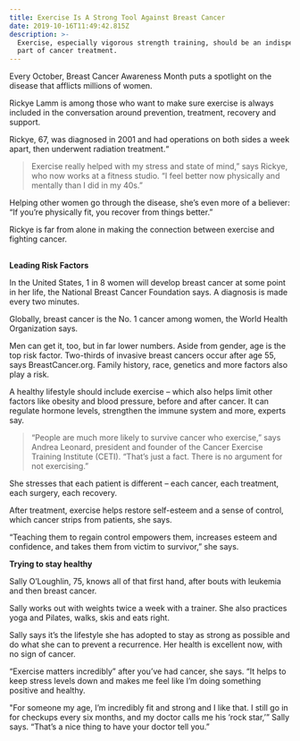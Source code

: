 ```yaml
---
title: Exercise Is A Strong Tool Against Breast Cancer
date: 2019-10-16T11:49:42.815Z
description: >-
  Exercise, especially vigorous strength training, should be an indispensable
  part of cancer treatment.
---
```

Every October, Breast Cancer Awareness Month puts a spotlight on the disease that afflicts millions of women.

Rickye Lamm is among those who want to make sure exercise is always included in the conversation around prevention, treatment, recovery and support.

Rickye, 67, was diagnosed in 2001 and had operations on both sides a week apart, then underwent radiation treatment.“

> Exercise really helped with my stress and state of mind,” says Rickye, who now works at a fitness studio. “I feel better now physically and mentally than I did in my 40s.”

Helping other women go through the disease, she’s even more of a believer: “If you’re physically fit, you recover from things better.”

Rickye is far from alone in making the connection between exercise and fighting cancer.

## 

**Leading Risk Factors**

In the United States, 1 in 8 women will develop breast cancer at some point in her life, the National Breast Cancer Foundation says. A diagnosis is made every two minutes.

Globally, breast cancer is the No. 1 cancer among women, the World Health Organization says.

Men can get it, too, but in far lower numbers. Aside from gender, age is the top risk factor. Two-thirds of invasive breast cancers occur after age 55, says BreastCancer.org. Family history, race, genetics and more factors also play a risk.

A healthy lifestyle should include exercise – which also helps limit other factors like obesity and blood pressure, before and after cancer. It can regulate hormone levels, strengthen the immune system and more, experts say.

> “People are much more likely to survive cancer who exercise,” says Andrea Leonard, president and founder of the Cancer Exercise Training Institute (CETI). “That’s just a fact. There is no argument for not exercising.”

She stresses that each patient is different – each cancer, each treatment, each surgery, each recovery. 

After treatment, exercise helps restore self-esteem and a sense of control, which cancer strips from patients, she says.

“Teaching them to regain control empowers them, increases esteem and confidence, and takes them from victim to survivor,” she says.

**Trying to stay healthy**

Sally O’Loughlin, 75, knows all of that first hand, after bouts with leukemia and then breast cancer.

Sally works out with weights twice a week with a trainer. She also practices yoga and Pilates, walks, skis and eats right.

Sally says it’s the lifestyle she has adopted to stay as strong as possible and do what she can to prevent a recurrence. Her health is excellent now, with no sign of cancer.

“Exercise matters incredibly” after you’ve had cancer, she says. “It helps to keep stress levels down and makes me feel like I’m doing something positive and healthy.

"For someone my age, I’m incredibly fit and strong and I like that. I still go in for checkups every six months, and my doctor calls me his ‘rock star,’” Sally says. “That’s a nice thing to have your doctor tell you.”
